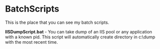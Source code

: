 # BatchScripts

This is the place that you can see my batch scripts.

**IISDumpScript.bat** - You can take dump of an IIS pool or any application with a known pid. This script will automatically create directory in c:\dump with the most recent time.
